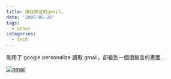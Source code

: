```yaml
---
title: 讓我無言的gmail…
date: '2005-05-26'
tags:
  - other
categories:
  - tech
---
```

剛用了 google personalize 讀取 gmail，卻看到一個很無言的畫面…  
  
[![gmail](http://wshlab2.ee.kuas.edu.tw/~yurenju/albums/screenshot/Screenshot_A_Mozilla_Firefox.thumb.png)](http://wshlab2.ee.kuas.edu.tw/~yurenju/gallery/screenshot/Screenshot_A_Mozilla_Firefox?full=1)